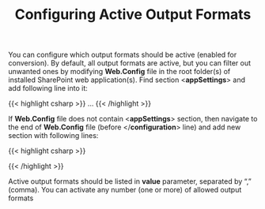 ﻿---
title: Configuring Active Output Formats
description: "This page describes how to modify list of output formats for the Aspose.Words for SharePoint."
type: docs
weight: 70
url: /sharepoint/configuring-active-output-formats/
---

You can configure which output formats should be active (enabled for conversion). By default, all output formats are active, but you can filter out unwanted ones by modifying **Web.Config** file in the root folder(s) of installed SharePoint web application(s). Find section <**appSettings**> and add following line into it:

{{< highlight csharp >}}
<appSettings>
    …
    <!-- Start Aspose.Words for SharePoint Settings -->
    <add key="Aspose.Words.SharePoint.UseFormats" value="PDF,DOC" />
    <!-- End Aspose.Words for SharePoint Settings -->
  </appSettings>
{{< /highlight >}}

If **Web.Config** file does not contain <**appSettings**> section, then navigate to the end of **Web.Config** file (before </**configuration**> line) and add new section with following lines:

{{< highlight csharp >}}
  <!-- Start Aspose.Words for SharePoint Settings -->
  <appSettings>
    <add key="Aspose.Words.SharePoint.UseFormats" value="PDF,DOC" />
  </appSettings>
  <!-- End Aspose.Words for SharePoint Settings -->
</configuration>
{{< /highlight >}}

Active output formats should be listed in **value** parameter, separated by “,” (comma). You can activate any number (one or more) of allowed output formats
